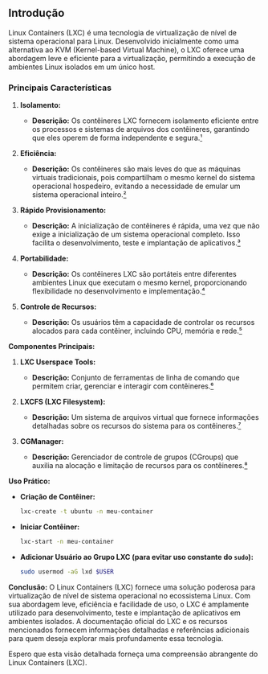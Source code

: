 ## Introdução
Linux Containers (LXC) é uma tecnologia de virtualização de nível de sistema operacional para Linux. Desenvolvido inicialmente como uma alternativa ao KVM (Kernel-based Virtual Machine), o LXC oferece uma abordagem leve e eficiente para a virtualização, permitindo a execução de ambientes Linux isolados em um único host.

### Principais Características

1. **Isolamento:**
   - **Descrição:** Os contêineres LXC fornecem isolamento eficiente entre os processos e sistemas de arquivos dos contêineres, garantindo que eles operem de forma independente e segura.[¹]

2. **Eficiência:**
   - **Descrição:** Os contêineres são mais leves do que as máquinas virtuais tradicionais, pois compartilham o mesmo kernel do sistema operacional hospedeiro, evitando a necessidade de emular um sistema operacional inteiro.[²]

3. **Rápido Provisionamento:**
   - **Descrição:** A inicialização de contêineres é rápida, uma vez que não exige a inicialização de um sistema operacional completo. Isso facilita o desenvolvimento, teste e implantação de aplicativos.[³]

4. **Portabilidade:**
   - **Descrição:** Os contêineres LXC são portáteis entre diferentes ambientes Linux que executam o mesmo kernel, proporcionando flexibilidade no desenvolvimento e implementação.[⁴]

5. **Controle de Recursos:**
   - **Descrição:** Os usuários têm a capacidade de controlar os recursos alocados para cada contêiner, incluindo CPU, memória e rede.[⁵]

**Componentes Principais:**

1. **LXC Userspace Tools:**
   - **Descrição:** Conjunto de ferramentas de linha de comando que permitem criar, gerenciar e interagir com contêineres.[⁶]

2. **LXCFS (LXC Filesystem):**
   - **Descrição:** Um sistema de arquivos virtual que fornece informações detalhadas sobre os recursos do sistema para os contêineres.[⁷]

3. **CGManager:**
   - **Descrição:** Gerenciador de controle de grupos (CGroups) que auxilia na alocação e limitação de recursos para os contêineres.[⁸]

**Uso Prático:**

- **Criação de Contêiner:**
  ```bash
  lxc-create -t ubuntu -n meu-container
  ```

- **Iniciar Contêiner:**
  ```bash
  lxc-start -n meu-container
  ```

- **Adicionar Usuário ao Grupo LXC (para evitar uso constante do `sudo`):**
  ```bash
  sudo usermod -aG lxd $USER
  ```

**Conclusão:**
O Linux Containers (LXC) fornece uma solução poderosa para virtualização de nível de sistema operacional no ecossistema Linux. Com sua abordagem leve, eficiência e facilidade de uso, o LXC é amplamente utilizado para desenvolvimento, teste e implantação de aplicativos em ambientes isolados. A documentação oficial do LXC e os recursos mencionados fornecem informações detalhadas e referências adicionais para quem deseja explorar mais profundamente essa tecnologia.

Espero que esta visão detalhada forneça uma compreensão abrangente do Linux Containers (LXC).

[¹]: https://linuxcontainers.org/lxc/introduction/
[²]: https://github.com/lxc/lxc
[³]: https://www.upguard.com/blog/lxc-vs-kvm
[⁴]: https://www.linuxfoundation.org/
[⁵]: https://www.unixarena.com/2016/02/lxc-container-resource-control-cgroup.html
[⁶]: https://github.com/lxc/lxc
[⁷]: https://github.com/lxc/lxcfs
[⁸]: https://github.com/lxc/cgmanager